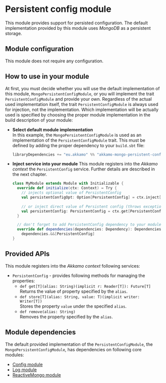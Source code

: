 # Persistent config module
This module provides support for persisted configuration. The default implementation provided by
this module uses *MongoDB* as a persistent storage.

## Module configuration
This module does not require any configuration.

## How to use in your module
At first, you must decide whether you will use the default implementation of this module,
`MongoPersistentConfigModule`, or you will implement the trait `PersistentConfigModule` and provide
your own. Regardless of the actual used implementation itself, the trait `PersistentConfigModule` is
always used for injection, not the implementation. Which implementation will be actually used is
specified by choosing the proper module implementation in the build description of your module:

- **Select default module implementation**  
  In this example, the `MongoPersistentConfigModule` is used as an implementation of the
  `PersistentConfigModule` trait. This must be defined by adding the proper dependency to your
  `build.sbt` file:
  
  ```scala
  libraryDependencies += "eu.akkamo" %% "akkamo-mongo-persistent-config" % versionHere
  ```

- **Inject service into your module**
  This module registers into the *Akkamo context* the `PersistentConfig` service. Further details
  are described in the next chapter.  
  ```scala
  class MyModule extends Module with Initializable {
    override def initialize(ctx: Context) = Try {
      // injects optional value of PersistentConfig
      val persistentConfigOpt: Option[PersistentConfig] = ctx.inject[PersistentConfig]
    
      // or inject direct value of Persistent config (throws exception if value not found)
      val persistentConfig: PersistentConfig = ctx.get[PersistentConfig]
    }

    // don't forget to add PersistentConfig dependency to your module
    override def dependencies(dependencies: Dependency): Dependencies =
      dependencies.&&[PersistentConfig]
  }
  ```

## Provided APIs
This module registers into the *Akkamo context* following services:

- `PersistentConfig` - provides following methods for managing the properties:
  - `def get[T](alias: String)(implicit r: Reader[T]): Future[T]`  
    Returns the value of property specified by the `alias`.
  - `def store[T](alias: String, value: T)(implicit writer: Writer[T])`  
    Stores the property `value` under the specified `alias`.
  - `def remove(alias: String)`  
    Removes the property specified by the `alias`.

## Module dependencies
The default provided implementation of the `PersistentConfigModule`, the
`MongoPersistentConfigModule`, has dependencies on following core modules:

- [Config module](config-module.md)
- [Log module](log-module.md)
- [ReactiveMongo module](reactivemongo-module.md)
